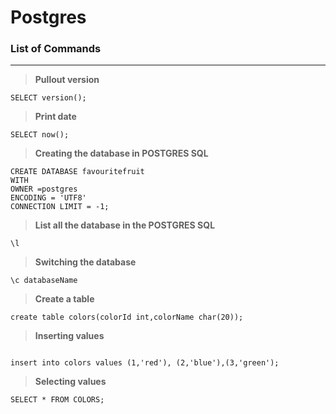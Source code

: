 
# Postgres

### List of Commands
***
>**Pullout version**
```
SELECT version();
```
>**Print date**
```
SELECT now();
```
>**Creating the database in POSTGRES SQL**
```
CREATE DATABASE favouritefruit
WITH 
OWNER =postgres
ENCODING = 'UTF8'
CONNECTION LIMIT = -1;

```
>**List all the database in the POSTGRES SQL**
```
\l
```
>**Switching the database** 
```
\c databaseName
```
>**Create a table** 
```
create table colors(colorId int,colorName char(20));
```
>**Inserting values**
```

insert into colors values (1,'red'), (2,'blue'),(3,'green');
```
>**Selecting values**
```
SELECT * FROM COLORS;
```
